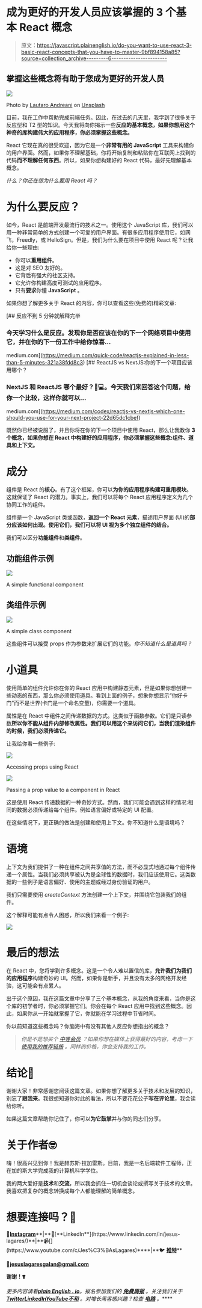 # 成为更好的开发人员应该掌握的 3 个基本 React 概念

> 原文：<https://javascript.plainenglish.io/do-you-want-to-use-react-3-basic-react-concepts-that-you-have-to-master-9bf894158a85?source=collection_archive---------6----------------------->

## 掌握这些概念将有助于您成为更好的开发人员

![](img/b9487a95c406a58510922b742bc756e4.png)

Photo by [Lautaro Andreani](https://unsplash.com/@lautaroandreani?utm_source=medium&utm_medium=referral) on [Unsplash](https://unsplash.com?utm_source=medium&utm_medium=referral)

目前，我在工作中帮助完成前端任务。因此，在过去的几天里，我学到了很多关于反应型和 T2 型的知识。今天我将向你揭示一些**反应的基本概念，如果你想用这个神奇的库构建伟大的应用程序，你必须掌握这些概念。**

React 它现在真的很受欢迎，因为它是一个**非常有用的 JavaScript** 工具来构建你的用户界面。然而，如果你不理解基础，你将开始复制和粘贴你在互联网上找到的代码**而不理解任何东西**。所以，如果你想构建好的 React 代码，最好先理解基本概念。

*什么？你还在想为什么要用 React 吗？*

# 为什么要反应？

如今，React 是前端开发最流行的技术之一。使用这个 JavaScript 库，我们可以用一种非常简单的方式创建一个可爱的用户界面。有很多应用程序使用它，如网飞，Freedly，或 HelloSign。但是，我们为什么要在项目中使用 React 呢？让我给你一些理由:

*   你可以**重用组件**。
*   这是对 SEO 友好的。
*   它背后有强大的社区支持。
*   它允许你构建高度可测试的应用程序。
*   只有**要求**你懂 **JavaScript** 。

如果你想了解更多关于 React 的内容，你可以查看这些(免费的)精彩文章:

[](https://medium.com/quick-code/reactjs-explained-in-less-than-5-minutes-321a38fdd8c3) [## 反应不到 5 分钟就解释完毕

### 今天学习什么是反应。发现你是否应该在你的下一个网络项目中使用它，并在你的下一份工作中给你惊喜…

medium.com](https://medium.com/quick-code/reactjs-explained-in-less-than-5-minutes-321a38fdd8c3) [](https://medium.com/codex/reactjs-vs-nextjs-which-one-should-you-use-for-your-next-project-22d65dc1cbef) [## ReactJS vs NextJS:你的下一个项目应该用哪个？

### NextJS 和 ReactJS 哪个最好？🥊💻。今天我们来回答这个问题，给你一个比较，这样你就可以…

medium.com](https://medium.com/codex/reactjs-vs-nextjs-which-one-should-you-use-for-your-next-project-22d65dc1cbef) 

既然你已经被说服了，并且你将在你的下一个项目中使用 React，那么让我教你 **3 个概念，如果你想在 React 中构建好的应用程序，你必须掌握这些概念:组件、道具和上下文。**

# 成分

组件是 React 的**核心**。有了这个框架，你可以**为你的应用程序构建可重用模块**。这就保证了 React 的潜力。事实上，我们可以将每个 React 应用程序定义为几个协同工作的组件。

组件是一个 JavaScript 类或函数，**返回一个 React 元素**，描述用户界面 (UI)的**部分应该如何出现。使用它们，我们可以将 UI 视为多个独立组件的结合。**

我们可以区分**功能组件**和**类组件**。

## 功能组件示例

![](img/f8eec51f4f7e11a13e48994fd2bc7214.png)

A simple functional component

## 类组件示例

![](img/8c9ccf958ff1dc823047568f2c1c2ce8.png)

A simple class component

这些组件可以接受 props 作为参数来扩展它们的功能。*你不知道什么是道具吗？*

# 小道具

使用简单的组件允许你在你的 React 应用中构建静态元素，但是如果你想创建一些动态的东西，那么你必须使用道具。看到上面的例子，想象你想显示“你好卡门”而不是世界(卡门是一个命名变量)，你需要一个道具。

属性是在 React 中组件之间传递数据的方式。这类似于函数参数。它们是只读参数**所以你不能从组件内部修改属性。我们可以用这个来访问它们，当我们渲染组件的时候，我们必须传递它。**

让我给你看一些例子:

![](img/0f9bb2179a41a00317b43c8e91961b69.png)

Accessing props using React

![](img/dafc7f82e8dde12cc1996b4da5d3385a.png)

Passing a prop value to a component in React

这是使用 React 传递数据的一种奇妙方式。然而，我们可能会遇到这样的情况:相同的数据必须传递给每个组件。例如语言偏好或特定的 UI 配置。

在这些情况下，更正确的做法是创建和使用上下文。你不知道什么是语境吗？

# 语境

上下文为我们提供了一种在组件之间共享值的方法，而不必显式地通过每个组件传递一个属性。当我们必须共享被认为是全球性的数据时，我们应该使用它。这类数据的一些例子是语言偏好、使用的主题或经过身份验证的用户。

我们只需要使用 *createContext* 方法创建一个上下文，并围绕它包装我们的组件。

这个解释可能有点令人困惑，所以我们来看一个例子:

![](img/4f601567116c7468a835a495a8925fb8.png)

# 最后的想法

在 React 中，您将学到许多概念。这是一个令人难以置信的库，**允许我们为我们的应用程序**构建奇妙的 UI。然而，如果你是新手，并且没有太多的网络开发经验，这可能会有点累人。

出于这个原因，我在这篇文章中分享了三个基本概念，从我的角度来看，当你是这个库的初学者时，你必须掌握它们。你会在每个 React 应用中找到这些概念。因此，如果你从一开始就掌握了它，你就能在学习过程中节省时间。

你以前知道这些概念吗？你脑海中有没有其他人反应你想指出的概念？

> *你是不是想买个* [*中等会员*](https://medium.com/@jesuslagares/membership) *？如果你想在媒体上获得最好的内容，考虑一下* [*使用我的推荐链接*](https://medium.com/@jesuslagares/membership) *。同样的价格，你会支持我的工作。*

# 结论👋

谢谢大家！非常感谢您阅读这篇文章。如果你想了解更多关于技术和发展的知识，别忘了**跟我来**。我很想知道你对此的看法，所以不要花花公子**写在评论里**，我会读给你听。

如果这篇文章帮助你记住了，你可以**为它鼓掌**并与你的同志们分享。

# 关于作者🤓

嗨！很高兴见到你！我是赫苏斯·拉加雷斯。目前，我是一名后端软件工程师，正在加的斯大学完成我的计算机科学学位。

我的两大爱好是**技术**和**交流**，所以我会抓住一切机会谈论或撰写关于技术的文章。我喜欢把复杂的概念转换成每个人都能理解的简单概念。

# 想要连接吗？📲

📸[**Instagram**](https://instagram.com/jesuslagares_)**|**💼[**LinkedIn**](https://www.linkedin.com/in/jesus-lagares/)**|**📹[](https://www.youtube.com/c/Jes%C3%BAsLagares)****|**🐦 [**推特**](https://twitter.com/jesuslagares_)**

**📩**jesuslagaresgalan@gmail.com****

**谢谢！❣️**

***更多内容请看*[***plain English . io***](https://plainenglish.io/)*。报名参加我们的* [***免费周报***](http://newsletter.plainenglish.io/) *。关注我们关于*[***Twitter***](https://twitter.com/inPlainEngHQ)[***LinkedIn***](https://www.linkedin.com/company/inplainenglish/)*[***YouTube***](https://www.youtube.com/channel/UCtipWUghju290NWcn8jhyAw)*[***不和***](https://discord.gg/GtDtUAvyhW) *。对增长黑客感兴趣？检查* [***电路***](https://circuit.ooo/) *。*****
